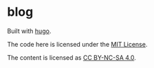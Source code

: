 # blog

Built with [hugo](https://github.com/gohugoio/hugo).

The code here is licensed under the [MIT License](./LICENSE).

The content is licensed as [CC BY-NC-SA 4.0](https://creativecommons.org/licenses/by-nc-sa/4.0/).
